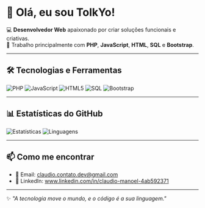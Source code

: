 # 👋 Olá, eu sou TolkYo!

💻 **Desenvolvedor Web** apaixonado por criar soluções funcionais e criativas.  
🚀 Trabalho principalmente com **PHP**, **JavaScript**, **HTML**, **SQL** e **Bootstrap**.  

---

## 🛠 Tecnologias e Ferramentas
![PHP](https://img.shields.io/badge/PHP-777BB4?style=for-the-badge&logo=php&logoColor=white)
![JavaScript](https://img.shields.io/badge/JavaScript-F7DF1E?style=for-the-badge&logo=javascript&logoColor=black)
![HTML5](https://img.shields.io/badge/HTML5-E34F26?style=for-the-badge&logo=html5&logoColor=white)
![SQL](https://img.shields.io/badge/SQL-003B57?style=for-the-badge&logo=mysql&logoColor=white)
![Bootstrap](https://img.shields.io/badge/Bootstrap-7952B3?style=for-the-badge&logo=bootstrap&logoColor=white)

---

## 📊 Estatísticas do GitHub
![Estatísticas](https://github-readme-stats.vercel.app/api?username=TolkYo&show_icons=true&theme=tokyonight)
![Linguagens](https://github-readme-stats.vercel.app/api/top-langs/?username=TolkYo&layout=compact&theme=tokyonight)

---

## 📫 Como me encontrar
- 📧 Email: claudio.contato.dev@gmail.com
- 💼 LinkedIn: www.linkedin.com/in/claudio-manoel-4ab592371 

---

✨ *"A tecnologia move o mundo, e o código é a sua linguagem."*
